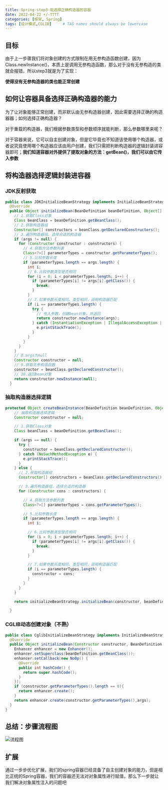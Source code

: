 ```yaml
---
title: Spring-step3-能选择正确构造器的容器
date: 2022-04-22 +/-TTTT
categories: [框架, Spring]
tags: [设计模式,CGLIB]     # TAG names should always be lowercase
---
```


## 目标
由于上一步骤我们将对象创建的方式限制在用无参构造函数创建，因为Class.newInstance()，本质上是调用无参构造函数，那么对于没有无参构造的类就会报错，所以step3就是为了实现：

**使得没有无参构造器的类也能正常创建**

## 如何让容器具备选择正确构造器的能力
为了让对象能够正常创建，而非默认由无参构造器创建，因此需要选择正确的构造器器；如何选择正确构造器？

对于重载的构造器，我们根据参数类型和参数顺序就能判断，那么参数哪里来呢？

对于容器来说，它可以自主创建对象，但是它毕竟也不知道该使用哪个构造器，或者说究竟使用哪个构造器应该由用户创建，我们只需把判断构造器的逻辑封装进容器即可；**我们知道容器对外提供了提取对象的方法：getBean()，我们可以由它传入参数**

## 将构造器选择逻辑封装进容器
### JDK反射获取
```java
public class JDKInitializeBeanStrategy implements InitializeBeanStrategy{
  @Override
  public Object initializeBean(BeanDefinition beanDefinition, Object[] args) throws IllegalAccessException, InvocationTargetException, InstantiationException, NoSuchMethodException {
    // 1.获取Class对象
    Class beanClass = beanDefinition.getBeanClass();
    // 2.获取构造器组
    Constructor[] constructors = beanClass.getDeclaredConstructors();
    // 3.遍历构造器组，选择合适的构造器
    if (args != null) {
      for (Constructor constructor : constructors) {
        // 4.获取方法参数列表
        Class<?>[] parameterTypes = constructor.getParameterTypes();
        // 5.比较参数长度
        if (parameterTypes.length == args.length) {
          int i;
          // 6.比较参数类型是否相同
          for (i = 0; i < parameterTypes.length; i++) {
            if (parameterTypes[i] != args[i].getClass()) {
              break;
            }
          }
          // 7.如果参数长度相同，类型相同，说明构造器匹配
          if (i == parameterTypes.length) {
            try {
              // 传入参数，创建bean对象，并返回
              return constructor.newInstance(args);
            } catch (InstantiationException | IllegalAccessException | InvocationTargetException e) {
              e.printStackTrace();
            }
          }
        }
      }
    }
    // 8.args为null
    Constructor constructor = null;
    // 9.获取无参构造函数
    constructor = beanClass.getDeclaredConstructor();
    // 10.返回bean对象
    return constructor.newInstance(null);
  }
```

### 抽取构造器选择逻辑
```java
protected Object createBeanInstance(BeanDefinition beanDefinition, Object... args) {
    // 抽取构造器选择逻辑
    Constructor constructor = null;

    // 1.获取Class对象
    Class beanClass = beanDefinition.getBeanClass();

    if (args == null) {
      try {
        constructor = beanClass.getDeclaredConstructor();
      } catch (NoSuchMethodException e) {
        e.printStackTrace();
      }
    } else {
      // 2.获取构造器组
      Constructor[] constructors = beanClass.getDeclaredConstructors();

      // 3.遍历构造器组，选择合适的构造器
      for (Constructor cons : constructors) {

        // 4.获取方法参数列表
        Class<?>[] parameterTypes = cons.getParameterTypes();

        // 5.比较参数长度
        if (parameterTypes.length == args.length) {
          int i;

          // 6.比较参数类型是否相同
          for (i = 0; i < parameterTypes.length; i++) {
            if (parameterTypes[i] != args[i].getClass()) {
              break;
            }
          }

          // 7.如果参数长度相同，类型相同，说明构造器匹配
          if (i == parameterTypes.length) {
            constructor = cons;
          }
        }
      }
    }

    return initializeBeanStrategy.initializeBean(constructor, beanDefinition, args);

  }
```

### CGLIB动态创建对象（不熟）
```java
public class CglibInitializeBeanStrategy implements InitializeBeanStrategy{
  @Override
  public Object initializeBean(Constructor constructor, BeanDefinition beanDefinition, Object[] args) {
    Enhancer enhancer = new Enhancer();
    enhancer.setSuperclass(beanDefinition.getBeanClass());
    enhancer.setCallback(new NoOp() {
      @Override
      public int hashCode() {
        return super.hashCode();
      }
    });
    if (constructor.getParameterTypes().length == 0){
      return enhancer.create();
    }
    return enhancer.create(constructor.getParameterTypes(),args);
  }
}
```

## 总结：步骤流程图
![流程图](/blog/202204301936841.png "流程图")

## 扩展
通过一步步优化扩展，我们的spring容器已经具备了自主创建对象的能力，但是相比正统的Spring容器，我们的容器还无法对对象属性进行赋值，那么下一步就让我们解决对象属性注入的问题吧
